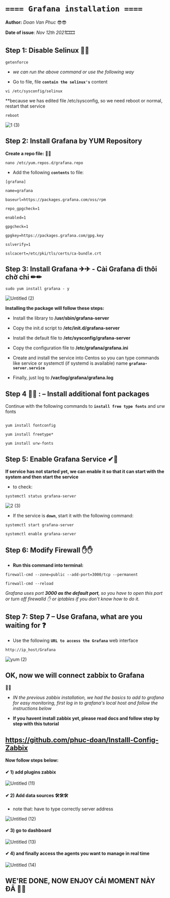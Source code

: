 # **`==== Grafana installation ====`**

**Author:** *Doan Van Phuc* 😎😎

**Date of issue**: *Nov 12th 2021*🎞🎞

## Step 1: Disable Selinux 🔐🔐

```
getenforce
```

- *we can run the above command or use the following way*

- Go to file, file **`contain the selinux's`** content

```
vi /etc/sysconfig/selinux
```

**because we has edited file /etc/sysconfig, so we need reboot or normal, restart that service

```
reboot
```



![1 (3)](https://user-images.githubusercontent.com/83824403/140370778-ec028b15-5d1c-4635-97f3-24e054f10c17.png)



## Step 2: Install Grafana by YUM Repository

**Create a repo file:** 📄📄

```
nano /etc/yum.repos.d/grafana.repo
```

- Add the following **`contents`** to file:

```
[grafana]

name=grafana

baseurl=https://packages.grafana.com/oss/rpm

repo_gpgcheck=1

enabled=1

gpgcheck=1

gpgkey=https://packages.grafana.com/gpg.key

sslverify=1

sslcacert=/etc/pki/tls/certs/ca-bundle.crt
```

## Step 3:  Install Grafana ✈✈ - Cài Grafana đi thôi chờ chi ✏✏


```
sudo yum install grafana - y
```

![Untitled (2)](https://user-images.githubusercontent.com/83824403/140372706-b5edfdf5-ef33-405f-af5a-b12b2247f290.png)



**Installing the package will follow these steps:**

- Install the library to **/usr/sbin/grafana-server**

- Copy the init.d script to **/etc/init.d/grafana-server**

- Install the default file to **/etc/sysconfig/grafana-server**

- Copy the configuration file to **/etc/grafana/grafana.ini**

- Create and install the service into Centos so you can type commands like service or systemctl (if systemd is available) name **`grafana-server.service`**

- Finally, just log to **/var/log/grafana/grafana.log**



## Step 4 👀👀 : – Install additional font packages 


Continue with the following commands to **`install free type fonts`** and urw fonts


```

yum install fontconfig

yum install freetype*

yum install urw-fonts

```
## Step 5: Enable Grafana Service ✔🌹


**If service has not started yet, we can enable it so that it can start with the system and then start the service**

- to check:

```
systemctl status grafana-server

```

![2 (3)](https://user-images.githubusercontent.com/83824403/140371064-9295df95-bab5-4e6a-bfb9-241625a4a218.png)



- If the service is **`down`**, start it with the following command:

```
systemctl start grafana-server

systemctl enable grafana-server
```
## Step 6: Modify Firewall ✋✋

- **Run this command into terminal:**

```
firewall-cmd --zone=public --add-port=3000/tcp --permanent

firewall-cmd --reload
```

*Grafana uses port **3000 as the default port**, so you have to open this port or turn off firewalld ✋ or iptables if you don't know how to do it.*


## Step 7: Step 7 – Use Grafana, what are you waiting for ❓

- Use the following **`URL to access the Grafana`** web interface

```
http://ip_host/Grafana
```

![yum (2)](https://user-images.githubusercontent.com/83824403/140371332-26aff968-dd3e-4f3b-bb70-0246e1b7c15f.png)

## OK, now we will connect zabbix to Grafana
🤝🤝

- *IN the previous zabbix installation, we had the basics to add to grafana for easy monitoring, first log in to grafana's local host and follow the instructions below*


- **If you havent install zabbix yet, please read docs and follow step by step with this tutorial**



## https://github.com/phuc-doan/Installl-Config-Zabbix

**Now follow steps below:**

#### ✔ 1) add plugins zabbix



![Untitled (11)](https://user-images.githubusercontent.com/83824403/141450498-6d70d8c9-68c8-4676-a708-c2a74659d18e.png)



#### ✔ 2) Add data sources   🛠🛠🛠

   
- note that: have to type correctly server address


![Untitled (12)](https://user-images.githubusercontent.com/83824403/141450755-65710e6d-6c78-4108-8950-52c637d7af74.png)




#### ✔ 3) go to dashboard 



![Untitled (13)](https://user-images.githubusercontent.com/83824403/141450906-0cc46360-9886-4f12-af4b-e63e1ee2fef3.png)



#### ✔ 4) and finally access the agents you want to manage in real time



![Untitled (14)](https://user-images.githubusercontent.com/83824403/141451120-8062542a-68b6-462f-b9ad-598162a52f6f.png)



## WE'RE DONE, NOW ENJOY CÁI MOMENT NÀY ĐÃ 🤣🤣
